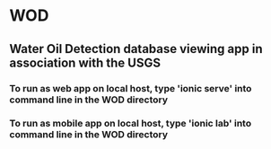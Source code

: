 # WOD
## Water Oil Detection database viewing app in association with the USGS

### To run as web app on local host, type 'ionic serve' into command line in the WOD directory
### To run as mobile app on local host, type 'ionic lab' into command line in the WOD directory
